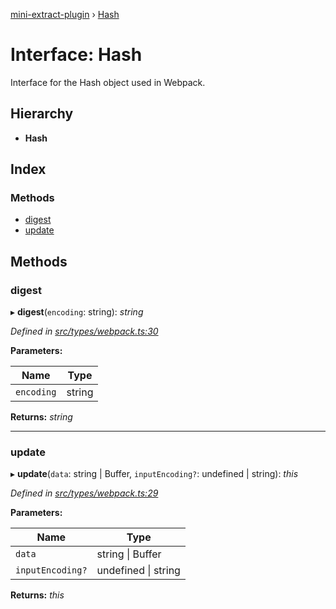 [mini-extract-plugin](../README.md) › [Hash](hash.md)

# Interface: Hash

Interface for the Hash object used in Webpack.

## Hierarchy

* **Hash**

## Index

### Methods

* [digest](hash.md#digest)
* [update](hash.md#update)

## Methods

###  digest

▸ **digest**(`encoding`: string): *string*

*Defined in [src/types/webpack.ts:30](https://github.com/JuroOravec/mini-extract-plugin/blob/87f855a/src/types/webpack.ts#L30)*

**Parameters:**

Name | Type |
------ | ------ |
`encoding` | string |

**Returns:** *string*

___

###  update

▸ **update**(`data`: string | Buffer, `inputEncoding?`: undefined | string): *this*

*Defined in [src/types/webpack.ts:29](https://github.com/JuroOravec/mini-extract-plugin/blob/87f855a/src/types/webpack.ts#L29)*

**Parameters:**

Name | Type |
------ | ------ |
`data` | string &#124; Buffer |
`inputEncoding?` | undefined &#124; string |

**Returns:** *this*
